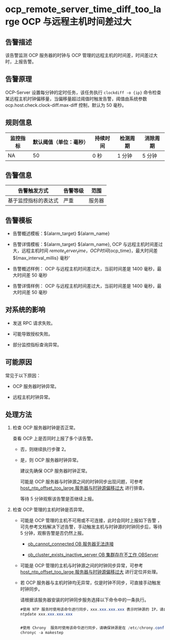ocp_remote_server_time_diff_too_large OCP 与远程主机时间差过大
=========================================================================



**告警描述**
-----------------------------

该告警监测 OCP 服务器的时钟与 OCP 管理的远程主机的时间差，时间差过大时，上报告警。

告警原理
-------------------------

OCP-Server 设置每分钟的定时任务，该任务执行 `clockdiff -o {ip}` 命令检查某远程主机时钟偏移量，当偏移量超过阈值时触发告警，阈值由系统参数 ocp.host.check.clock-diff.max-diff 控制，默认为 50 毫秒。

**规则信息**
-----------------------------



| 监控指标 | 默认阈值（单位：毫秒） | 持续时间 | 检测周期 | 消除周期 |
|------|-------------|------|------|------|
| NA   | 50          | 0 秒  | 1 分钟 | 5 分钟 |



**告警信息**
-----------------------------



|   告警触发方式   | 告警等级 | 范围  |
|------------|------|-----|
| 基于监控指标的表达式 | 严重   | 服务器 |



**告警模板**
-----------------------------

* 告警概述模板：${alarm_target} ${alarm_name}



* 告警详情模板：${alarm_target} ${alarm_name}, OCP 与远程主机时间差过大，远程主机时间 ${remote_server_time}，OCP 时间${ocp_time}，最大时间差 ${max_interval_millis} 毫秒'



* 告警概述样例： OCP 与远程主机时间差过大，当前时间差是 1400 毫秒，最大时间差 50 毫秒



* 告警详情样例： OCP 与远程主机时间差过大，当前时间差是 1400 毫秒，最大时间差 50 毫秒






**对系统的影响**
-------------------------------

* 发送 RPC 请求失败。



* 可能导致授权失败。



* 部分监控指标查询异常。






可能原因
-------------------------

常见于以下原因：

* OCP 服务器时钟异常。



* 远程主机时钟异常。






处理方法
-------------------------

1. 检查 OCP 服务器时钟是否正常。

   查看 OCP 上是否同时上报了多个该告警。
   * 否，则继续执行步骤 2。



   * 是，则 OCP 服务器时钟异常。

     建议先确保 OCP 服务器时钟正常。

     可能是 OCP 服务器与时钟源之间的时钟同步出现问题，可参考 [host_ntp_offset_too_large 服务器与时钟源偏移过大](../300.application-alert/1900.host_ntp_offset_too_large-host-ntp-offset-too-large.md) 进行排查。

     等待 5 分钟观察该告警是否继续上报。





2. 检查 OCP 管理的主机时钟是否异常。

   * 可能是 OCP 管理的主机不可用或不可连接，此时会同时上报如下告警 ，可先参考文档解决下述告警，手动触发主机与时钟源的时钟同步后，等待 5 分钟，观察告警是否仍然上报。

     * [ob_cannot_connected OB 服务器无法连接](../200.ob-alert/100.ob_cannot_connected-observer-cannot-be-connected.md)



     * [ob_cluster_exists_inactive_server OB 集群存在不工作 OBServer](../200.ob-alert/300.ob_cluster_exists_inactive_server-ob-the-cluster-is-not-working.md)






   * 可能是 OCP 管理的主机与时钟源之间的时钟同步异常，可参考 [host_ntp_offset_too_large 服务器与时钟源偏移过大](../300.application-alert/1900.host_ntp_offset_too_large-host-ntp-offset-too-large.md) 进行定位并处理。



   * 若 OCP 服务器与主机时钟均无异常，仅是时钟不同步，可直接手动触发时钟同步。

     请根据该服务器安装的时钟同步服务选择以下命令中的一条执行。

     ```java
     #使用 NTP 服务时使用该命令进行同步，xxx.xxx.xxx.xxx 表示时钟源的 IP，请自定义。
     ntpdate xxx.xxx.xxx.xxx


     #使用 Chrony  服务时使用该命令进行同步，请确保钟源是在 /etc/chrony.conf 文件中已配置。
     chronyc -a makestep
     ```
